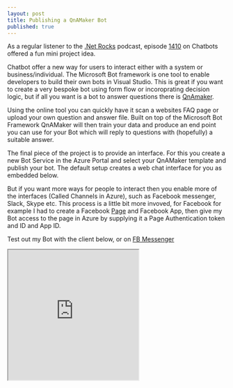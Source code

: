 ```yaml
---
layout: post
title: Publishing a QnAMaker Bot
published: true
---
```

As a regular listener to the [.Net Rocks](https://www.dotnetrocks.com) podcast, episode [1410](https://www.dotnetrocks.com/?show=1410) on Chatbots offered a fun mini project idea.

Chatbot offer a new way for users to interact either with a system or business/individual.  The Microsoft Bot framework is one tool to enable developers to build their own bots in Visual Studio.  This is great if you want to create a very bespoke bot using form flow or incoroprating decision logic, but if all you want is a bot to answer questions there is [QnAmaker](https://qnamaker.ai/).

Using the online tool you can quickly have it scan a websites FAQ page or upload your own question and answer file.  Built on top of the Microsoft Bot Framework QnAMaker will then train your data and produce an end point you can use for your Bot which will reply to questions with (hopefully) a suitable answer.

The final piece of the project is to provide an interface.  For this you create a new Bot Service in the Azure Portal and select your QnAMaker template and publish your bot.  The default setup creates a web chat interface for you as embedded below.

But if you want more ways for people to interact then you enable more of the interfaces (Called Channels in Azure), such as Facebook messenger, Slack, Skype etc.  This process is a little bit more invoved, for Facebook for example I had to create a Facebook [Page](https://www.facebook.com/Interviewmebot) and Facebook App, then give my Bot access to the page in Azure by supplying it a Page Authentication token and ID and App ID.

Test out my Bot with the client below, or on [FB Messenger](https://www.facebook.com/Interviewmebot)

<iframe src='https://webchat.botframework.com/embed/interviewmebot?s=juNKaKp35PQ.cwA.Ins.lI9vyDEysoQlQ7O3DPj9TEz9CwWjSCvmBqBDRy1QA6s' height='300px'></iframe>


